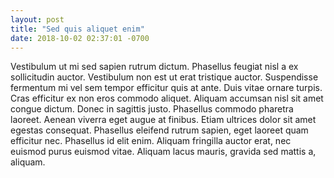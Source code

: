 ```yaml
---
layout: post
title: "Sed quis aliquet enim"
date: 2018-10-02 02:37:01 -0700
---
```


Vestibulum ut mi sed sapien rutrum dictum. Phasellus feugiat nisl a ex sollicitudin auctor. Vestibulum non est ut erat tristique auctor. Suspendisse fermentum mi vel sem tempor efficitur quis at ante. Duis vitae ornare turpis. Cras efficitur ex non eros commodo aliquet. Aliquam accumsan nisl sit amet congue dictum. Donec in sagittis justo. Phasellus commodo pharetra laoreet. Aenean viverra eget augue at finibus. Etiam ultrices dolor sit amet egestas consequat. Phasellus eleifend rutrum sapien, eget laoreet quam efficitur nec. Phasellus id elit enim. Aliquam fringilla auctor erat, nec euismod purus euismod vitae. Aliquam lacus mauris, gravida sed mattis a, aliquam.
